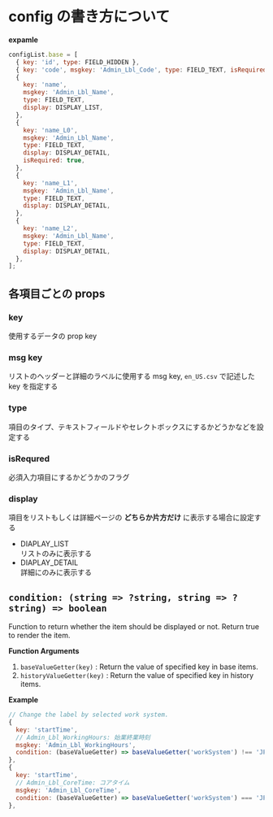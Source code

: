 # config の書き方について

**expamle**

```js
configList.base = [
  { key: 'id', type: FIELD_HIDDEN },
  { key: 'code', msgkey: 'Admin_Lbl_Code', type: FIELD_TEXT, isRequired: true },
  {
    key: 'name',
    msgkey: 'Admin_Lbl_Name',
    type: FIELD_TEXT,
    display: DISPLAY_LIST,
  },
  {
    key: 'name_L0',
    msgkey: 'Admin_Lbl_Name',
    type: FIELD_TEXT,
    display: DISPLAY_DETAIL,
    isRequired: true,
  },
  {
    key: 'name_L1',
    msgkey: 'Admin_Lbl_Name',
    type: FIELD_TEXT,
    display: DISPLAY_DETAIL,
  },
  {
    key: 'name_L2',
    msgkey: 'Admin_Lbl_Name',
    type: FIELD_TEXT,
    display: DISPLAY_DETAIL,
  },
];
```

## 各項目ごとの props

### key

使用するデータの prop key

### msg key

リストのヘッダーと詳細のラベルに使用する msg key, `en_US.csv` で記述した key を指定する

### type

項目のタイプ、テキストフィールドやセレクトボックスにするかどうかなどを設定する

### isRequred

必須入力項目にするかどうかのフラグ

### display

項目をリストもしくは詳細ページの **どちらか片方だけ** に表示する場合に設定する

- DIAPLAY_LIST  
  リストのみに表示する
- DIAPLAY_DETAIL  
  詳細にのみに表示する

## `condition: (string => ?string, string => ?string) => boolean`

Function to return whether the item should be displayed or not. Return true to render the item.

**Function Arguments**

1. `baseValueGetter(key)` : Return the value of specified key in base items.
1. `historyValueGetter(key)` : Return the value of specified key in history items.

**Example**

```javascript
// Change the label by selected work system.
{
  key: 'startTime',
  // Admin_Lbl_WorkingHours: 始業終業時刻
  msgkey: 'Admin_Lbl_WorkingHours',
  condition: (baseValueGetter) => baseValueGetter('workSystem') !== 'JP:Flex'
},
{
  key: 'startTime',
  // Admin_Lbl_CoreTime: コアタイム
  msgkey: 'Admin_Lbl_CoreTime',
  condition: (baseValueGetter) => baseValueGetter('workSystem') === 'JP:Flex'
},
```
